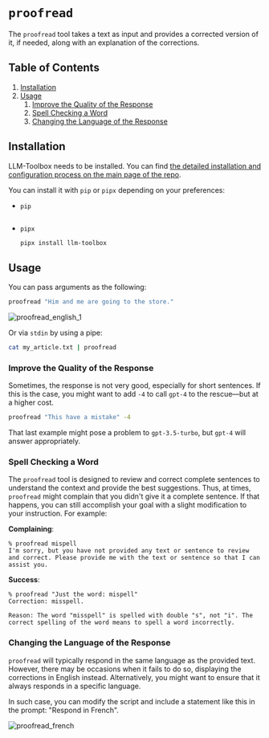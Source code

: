 # `proofread`

The `proofread` tool takes a text as input and provides a corrected version of it, if needed, along with an explanation of the corrections.

<!-- TOC -->
## Table of Contents

1. [Installation](#installation)
1. [Usage](#usage)
    1. [Improve the Quality of the Response](#improve-the-quality-of-the-response)
    1. [Spell Checking a Word](#spell-checking-a-word)
    1. [Changing the Language of the Response](#changing-the-language-of-the-response)
<!-- /TOC -->

## Installation

LLM-Toolbox needs to be installed. You can find [the detailed installation and configuration process on the main page of the repo](https://github.com/sderev/llm-toolbox).

You can install it with `pip` or `pipx` depending on your preferences:

* `pip`

    ```bash                                                                python3 -m pip install llm-toolbox
    ```
* `pipx`

    ```bash
    pipx install llm-toolbox
    ```

## Usage

You can pass arguments as the following:

```bash
proofread "Him and me are going to the store."
```

![proofread_english_1](https://github.com/sderev/llm-toolbox/assets/24412384/74e14a66-748f-4334-b1b4-cb511c80287c)

Or via `stdin` by using a pipe:

```bash
cat my_article.txt | proofread
```

### Improve the Quality of the Response

Sometimes, the response is not very good, especially for short sentences. If this is the case, you might want to add `-4` to call `gpt-4` to the rescue—but at a higher cost.

```bash
proofread "This have a mistake" -4
```

That last example might pose a problem to `gpt-3.5-turbo`, but `gpt-4` will answer appropriately.

### Spell Checking a Word

The `proofread` tool is designed to review and correct complete sentences to understand the context and provide the best suggestions. Thus, at times, `proofread` might complain that you didn't give it a complete sentence. If that happens, you can still accomplish your goal with a slight modification to your instruction. For example:

**Complaining**:

```
% proofread mispell
I'm sorry, but you have not provided any text or sentence to review and correct. Please provide me with the text or sentence so that I can assist you.
```
**Success**:

```
% proofread "Just the word: mispell"
Correction: misspell.

Reason: The word "misspell" is spelled with double "s", not "i". The correct spelling of the word means to spell a word incorrectly.
```

### Changing the Language of the Response

`proofread` will typically respond in the same language as the provided text. However, there may be occasions when it fails to do so, displaying the corrections in English instead. Alternatively, you might want to ensure that it always responds in a specific language.

In such case, you can modify the script and include a statement like this in the prompt: "Respond in French".

![proofread_french](https://github.com/sderev/llm-toolbox/assets/24412384/3bd02d3e-e8ce-4756-a3e1-b4a55475226c)
